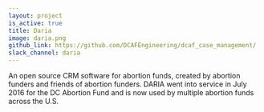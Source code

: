 ```yaml
---
layout: project
is_active: true
title: Daria
image: daria.png
github_link: https://github.com/DCAFEngineering/dcaf_case_management/
slack_channel: daria
---
```


An open source CRM software for abortion funds, created by abortion funders and friends of abortion funders. DARIA went into service in July 2016 for the DC Abortion Fund and is now used by multiple abortion funds across the U.S.
